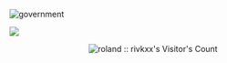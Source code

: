 ![government](https://github.com/rivkxx/rivkxx/assets/81345344/864fdfc6-a1ab-42ab-ae0b-f81376d0b80f)

![](https://komarev.com/ghpvc/?username=your-github-username&color=blueviolet)
<p align="center"><img src="https://profile-counter.glitch.me/github-profile-views-counter/count.svg"  alt="roland :: rivkxx's Visitor's Count" /></p> 

